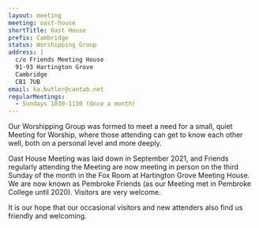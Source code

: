 ```yaml
---
layout: meeting
meeting: oast-house
shortTitle: Oast House
prefix: Cambridge
status: Worshipping Group
address: |
  c/o Friends Meeting House
  91-93 Hartington Grove
  Cambridge
  CB1 7UB
email: ka.butler@cantab.net
regularMeetings:
  - Sundays 1030-1130 (Once a month)
---
```


Our Worshipping Group was formed to meet a need for a small, quiet Meeting for Worship,
where those attending can get to know each other well, both on a personal level and more deeply.

Oast House Meeting was laid down in September 2021, and Friends regularly attending the Meeting
are now meeting in person on the third Sunday of the month in the Fox Room at Hartington Grove
Meeting House. We are now known as Pembroke Friends (as our Meeting met in Pembroke College until
2020). Visitors are very welcome.

It is our hope that our occasional visitors and new attenders also find us friendly and welcoming.
